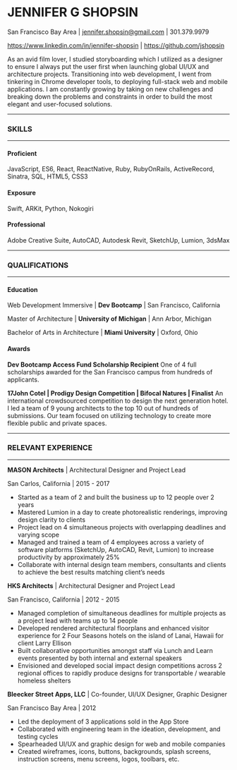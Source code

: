 # JENNIFER G SHOPSIN

San Francisco Bay Area | jennifer.shopsin@gmail.com | 301.379.9979

https://www.linkedin.com/in/jennifer-shopsin | https://github.com/jshopsin

As an avid film lover, I studied storyboarding which I utilized as a designer to ensure I always put the user first when launching global UI/UX and architecture projects. Transitioning into web development, I went from tinkering in Chrome developer tools, to deploying full-stack web and mobile applications. I am constantly growing by taking on new challenges and breaking down the problems and constraints in order to build the most elegant and user-focused solutions.

___
### SKILLS
___

#### Proficient
JavaScript, ES6, React, ReactNative, Ruby, RubyOnRails, ActiveRecord, Sinatra, SQL, HTML5, CSS3

#### Exposure
Swift, ARKit, Python, Nokogiri

#### Professional
Adobe Creative Suite, AutoCAD, Autodesk Revit, SketchUp, Lumion, 3dsMax

___
### QUALIFICATIONS
___

#### Education

Web Development Immersive | **Dev Bootcamp** | San Francisco, California

Master of Architecture | **University of Michigan** | Ann Arbor, Michigan

Bachelor of Arts in Architecture | **Miami University** | Oxford, Ohio


#### Awards

**Dev Bootcamp Access Fund Scholarship Recipient**
One of 4 full scholarships awarded for the San Francisco campus from hundreds of applicants.

**17John Cotel | Prodigy Design Competition | Bifocal Natures | Finalist**
An international crowdsourced competition to design the next generation hotel. I led a team of 9 young architects to the top 10 out of hundreds of submissions. Our team focused on utilizing technology to create more flexible public and private spaces.

___
### RELEVANT EXPERIENCE
___

__MASON Architects__ | Architectural Designer and Project Lead

San Carlos, California | 2015 - 2017

  - Started as a team of 2 and built the business up to 12 people over 2 years
  - Mastered Lumion in a day to create photorealistic renderings, improving design clarity to clients
  - Project lead on 4 simultaneous projects with overlapping deadlines and varying scope
  - Managed and trained a team of 4 employees across a variety of software platforms (SketchUp, AutoCAD, Revit, Lumion) to increase productivity by approximately 25%
  - Collaborate with internal design team members, consultants and clients to achieve the best results matching client’s needs


__HKS Architects__ | Architectural Designer and Project Lead

San Francisco, California | 2012 - 2015

  - Managed completion of simultaneous deadlines for multiple projects as a project lead with teams up to 14 people
  - Developed rendered architectural floorplans and enhanced visitor experience for 2 Four Seasons hotels on the island of Lanai, Hawaii for client Larry Ellison
  - Built collaborative opportunities amongst staff via Lunch and Learn events presented by both internal and external speakers
  - Envisioned and developed social impact design competitions across 2 regional offices to rapidly produce designs for transportable / wearable homeless shelters


__Bleecker Street Apps, LLC__ | Co-founder, UI/UX Designer, Graphic Designer

San Francisco Bay Area | 2012

  - Led the deployment of 3 applications sold in the App Store
  - Collaborated with engineering team in the ideation, development, and testing cycles
  - Spearheaded UI/UX and graphic design for web and mobile companies
  - Created wireframes, icons, buttons, backgrounds, splash screens, instruction screens, menu screens, logos, toolbars, etc.
